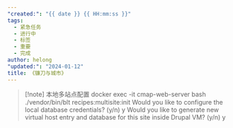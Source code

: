 ```yaml
---
"created:": "{{ date }} {{ HH:mm:ss }}"
tags:
  - 紧急任务
  - 进行中
  - 标签
  - 重要
  - 完成
author: helong
"updated:": "2024-01-12"
title: 《镰刀与城市》
---
```


> [!note] 本地多站点配置
>	docker exec -it cmap-web-server bash
>	./vendor/bin/blt recipes:multisite:init
>	Would you like to configure the local database credentials? (y/n) y
>	Would you like to generate new virtual host entry and database for this site inside Drupal VM? (y/n) y







